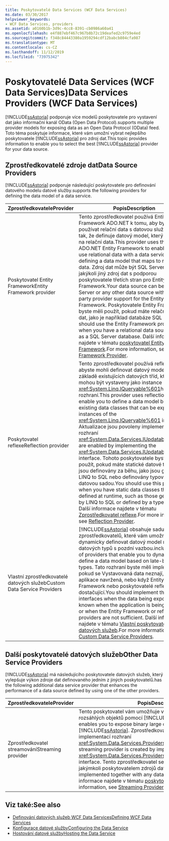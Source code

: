 ```yaml
---
title: Poskytovatelé Data Services (WCF Data Services)
ms.date: 03/30/2017
helpviewer_keywords:
- WCF Data Services, providers
ms.assetid: a0160b1b-3d9c-4cc8-8391-cb0986a60a41
ms.openlocfilehash: e4f887ebf467c967b8b72c19deafed2c9759e4ed
ms.sourcegitcommit: f348c84443380a1959294cdf12babcb804cfa987
ms.translationtype: MT
ms.contentlocale: cs-CZ
ms.lasthandoff: 11/12/2019
ms.locfileid: "73975342"
---
```

# <a name="data-services-providers-wcf-data-services"></a><span data-ttu-id="41a26-102">Poskytovatelé Data Services (WCF Data Services)</span><span class="sxs-lookup"><span data-stu-id="41a26-102">Data Services Providers (WCF Data Services)</span></span>
[!INCLUDE[ssAstoria](../../../../includes/ssastoria-md.md)] <span data-ttu-id="41a26-103">podporuje více modelů poskytovatele pro vystavení dat jako informační kanál OData (Open Data Protocol).</span><span class="sxs-lookup"><span data-stu-id="41a26-103">supports multiple provider models for exposing data as an Open Data Protocol (OData) feed.</span></span> <span data-ttu-id="41a26-104">Toto téma poskytuje informace, které vám umožní vybrat nejlepšího poskytovatele [!INCLUDE[ssAstoria](../../../../includes/ssastoria-md.md)] pro zdroj dat.</span><span class="sxs-lookup"><span data-stu-id="41a26-104">This topic provides information to enable you to select the best [!INCLUDE[ssAstoria](../../../../includes/ssastoria-md.md)] provider for your data source.</span></span>  
  
## <a name="data-source-providers"></a><span data-ttu-id="41a26-105">Zprostředkovatelé zdroje dat</span><span class="sxs-lookup"><span data-stu-id="41a26-105">Data Source Providers</span></span>  
 [!INCLUDE[ssAstoria](../../../../includes/ssastoria-md.md)] <span data-ttu-id="41a26-106">podporuje následující poskytovatele pro definování datového modelu datové služby.</span><span class="sxs-lookup"><span data-stu-id="41a26-106">supports the following providers for defining the data model of a data service.</span></span>  
  
|<span data-ttu-id="41a26-107">Zprostředkovatele</span><span class="sxs-lookup"><span data-stu-id="41a26-107">Provider</span></span>|<span data-ttu-id="41a26-108">Popis</span><span class="sxs-lookup"><span data-stu-id="41a26-108">Description</span></span>|  
|--------------|-----------------|  
|<span data-ttu-id="41a26-109">Poskytovatel Entity Framework</span><span class="sxs-lookup"><span data-stu-id="41a26-109">Entity Framework provider</span></span>|<span data-ttu-id="41a26-110">Tento zprostředkovatel používá Entity Framework ADO.NET k tomu, aby bylo možné používat relační data s datovou službou, a to tak, že definuje datový model, který se mapuje na relační data.</span><span class="sxs-lookup"><span data-stu-id="41a26-110">This provider uses the ADO.NET Entity Framework to enable you to use relational data with a data service by defining a data model that maps to relational data.</span></span> <span data-ttu-id="41a26-111">Zdroj dat může být SQL Server nebo jakýkoli jiný zdroj dat s podporou poskytovatele třetích stran pro Entity Framework.</span><span class="sxs-lookup"><span data-stu-id="41a26-111">Your data source can be SQL Server or any other data source with third-party provider support for the Entity Framework.</span></span> <span data-ttu-id="41a26-112">Poskytovatele Entity Framework byste měli použít, pokud máte relační zdroj dat, jako je například databáze SQL Server.</span><span class="sxs-lookup"><span data-stu-id="41a26-112">You should use the Entity Framework provider when you have a relational data source, such as a SQL Server database.</span></span> <span data-ttu-id="41a26-113">Další informace najdete v tématu [poskytovatel Entity Framework](entity-framework-provider-wcf-data-services.md).</span><span class="sxs-lookup"><span data-stu-id="41a26-113">For more information, see [Entity Framework Provider](entity-framework-provider-wcf-data-services.md).</span></span>|  
|<span data-ttu-id="41a26-114">Poskytovatel reflexe</span><span class="sxs-lookup"><span data-stu-id="41a26-114">Reflection provider</span></span>|<span data-ttu-id="41a26-115">Tento zprostředkovatel používá reflexi k tomu, abyste mohli definovat datový model na základě existujících datových tříd, které mohou být vystaveny jako instance <xref:System.Linq.IQueryable%601>ho rozhraní.</span><span class="sxs-lookup"><span data-stu-id="41a26-115">This provider uses reflection to enable you to define a data model based on existing data classes that can be exposed as instances of the <xref:System.Linq.IQueryable%601> interface.</span></span> <span data-ttu-id="41a26-116">Aktualizace jsou povoleny implementací rozhraní <xref:System.Data.Services.IUpdatable>.</span><span class="sxs-lookup"><span data-stu-id="41a26-116">Updates are enabled by implementing the <xref:System.Data.Services.IUpdatable> interface.</span></span> <span data-ttu-id="41a26-117">Tohoto poskytovatele byste měli použít, pokud máte statické datové třídy, které jsou definovány za běhu, jako jsou generovány LINQ to SQL nebo definovány typovou datovou sadou.</span><span class="sxs-lookup"><span data-stu-id="41a26-117">You should use this provider when you have static data classes that are defined at runtime, such as those generated by LINQ to SQL or defined by a typed DataSet.</span></span> <span data-ttu-id="41a26-118">Další informace najdete v tématu [Zprostředkovatel reflexe](reflection-provider-wcf-data-services.md).</span><span class="sxs-lookup"><span data-stu-id="41a26-118">For more information, see [Reflection Provider](reflection-provider-wcf-data-services.md).</span></span>|  
|<span data-ttu-id="41a26-119">Vlastní zprostředkovatelé datových služeb</span><span class="sxs-lookup"><span data-stu-id="41a26-119">Custom Data Service Providers</span></span>|[!INCLUDE[ssAstoria](../../../../includes/ssastoria-md.md)] <span data-ttu-id="41a26-120">obsahuje sadu zprostředkovatelů, které vám umožní dynamicky definovat datový model na základě datových typů s pozdní vazbou.</span><span class="sxs-lookup"><span data-stu-id="41a26-120">includes a set of providers that enable you to dynamically define a data model based on late-bound data types.</span></span> <span data-ttu-id="41a26-121">Tato rozhraní byste měli implementovat, pokud se Vystavovaná data neznají, když je aplikace navržená, nebo když Entity Framework nebo poskytovatelé reflexe nejsou dostačující.</span><span class="sxs-lookup"><span data-stu-id="41a26-121">You should implement these interfaces when the data being exposed is not known when the application is being designed or when the Entity Framework or reflection providers are not sufficient.</span></span> <span data-ttu-id="41a26-122">Další informace najdete v tématu [Vlastní poskytovatelé datových služeb](custom-data-service-providers-wcf-data-services.md).</span><span class="sxs-lookup"><span data-stu-id="41a26-122">For more information, see [Custom Data Service Providers](custom-data-service-providers-wcf-data-services.md).</span></span>|  
  
## <a name="other-data-service-providers"></a><span data-ttu-id="41a26-123">Další poskytovatelé datových služeb</span><span class="sxs-lookup"><span data-stu-id="41a26-123">Other Data Service Providers</span></span>  
 [!INCLUDE[ssAstoria](../../../../includes/ssastoria-md.md)] <span data-ttu-id="41a26-124">má následujícího poskytovatele datových služeb, který vylepšuje výkon zdroje dat definovaného jedním z jiných poskytovatelů.</span><span class="sxs-lookup"><span data-stu-id="41a26-124">has the following additional data service provider that enhances the performance of a data source defined by using one of the other providers.</span></span>  
  
|<span data-ttu-id="41a26-125">Zprostředkovatele</span><span class="sxs-lookup"><span data-stu-id="41a26-125">Provider</span></span>|<span data-ttu-id="41a26-126">Popis</span><span class="sxs-lookup"><span data-stu-id="41a26-126">Description</span></span>|  
|--------------|-----------------|  
|<span data-ttu-id="41a26-127">Zprostředkovatel streamování</span><span class="sxs-lookup"><span data-stu-id="41a26-127">Streaming provider</span></span>|<span data-ttu-id="41a26-128">Tento poskytovatel vám umožňuje vystavit binární datové typy rozsáhlých objektů pomocí [!INCLUDE[ssAstoria](../../../../includes/ssastoria-md.md)].</span><span class="sxs-lookup"><span data-stu-id="41a26-128">This provider enables you to expose binary large object data types by using [!INCLUDE[ssAstoria](../../../../includes/ssastoria-md.md)].</span></span> <span data-ttu-id="41a26-129">Zprostředkovatel streamování se vytvoří implementací rozhraní <xref:System.Data.Services.Providers.IDataServiceStreamProvider>.</span><span class="sxs-lookup"><span data-stu-id="41a26-129">A streaming provider is created by implementing the <xref:System.Data.Services.Providers.IDataServiceStreamProvider> interface.</span></span> <span data-ttu-id="41a26-130">Tento zprostředkovatel se dá implementovat spolu s jakýmkoli poskytovatelem zdrojů dat.</span><span class="sxs-lookup"><span data-stu-id="41a26-130">This provider can be implemented together with any data source provider.</span></span> <span data-ttu-id="41a26-131">Další informace najdete v tématu [poskytovatel streamování](streaming-provider-wcf-data-services.md).</span><span class="sxs-lookup"><span data-stu-id="41a26-131">For more information, see [Streaming Provider](streaming-provider-wcf-data-services.md).</span></span>|  
  
## <a name="see-also"></a><span data-ttu-id="41a26-132">Viz také:</span><span class="sxs-lookup"><span data-stu-id="41a26-132">See also</span></span>

- [<span data-ttu-id="41a26-133">Definování datových služeb WCF Data Services</span><span class="sxs-lookup"><span data-stu-id="41a26-133">Defining WCF Data Services</span></span>](defining-wcf-data-services.md)
- [<span data-ttu-id="41a26-134">Konfigurace datové služby</span><span class="sxs-lookup"><span data-stu-id="41a26-134">Configuring the Data Service</span></span>](configuring-the-data-service-wcf-data-services.md)
- [<span data-ttu-id="41a26-135">Hostování datové služby</span><span class="sxs-lookup"><span data-stu-id="41a26-135">Hosting the Data Service</span></span>](hosting-the-data-service-wcf-data-services.md)
